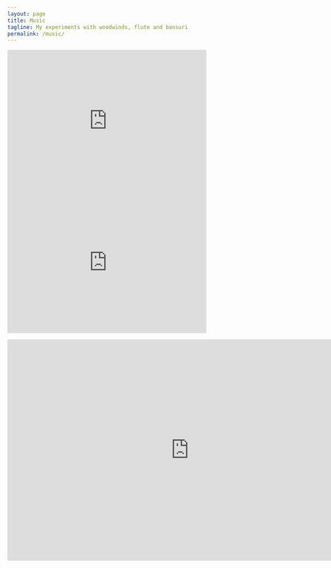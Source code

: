 ```yaml
---
layout: page
title: Music
tagline: My experiments with woodwinds, flute and bansuri
permalink: /music/
---
```


<div class="row">
  <div class="span5">
  <iframe width="450" height="320" src="http://www.youtube.com/embed/OQsDeP9LxrY" frameborder="0" allowfullscreen></iframe>
  </div>
  <div class="span5">
  <iframe width="450" height="320" src="http://www.youtube.com/embed/NfXmSx50f2s" frameborder="0" allowfullscreen></iframe>
  </div>
</div>
<p align="center"><iframe width="820" height="500" src="http://www.youtube.com/embed/mgkE2_ALIlM" frameborder="0" allowfullscreen></iframe></p>
